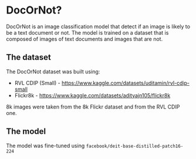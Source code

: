 # DocOrNot?

DocOrNot is an image classification model that detect if an image is
likely to be a text document or not. The model is trained on a dataset
that is composed of images of text documents and images that are not.

## The dataset

The DocOrNot dataset was built using:

- RVL CDIP (Small) - https://www.kaggle.com/datasets/uditamin/rvl-cdip-small
- Flickr8k - https://www.kaggle.com/datasets/adityajn105/flickr8k

8k images were taken from the 8k Flickr dataset and from the RVL CDIP one.

## The model

The model was fine-tuned using `facebook/deit-base-distilled-patch16-224`
